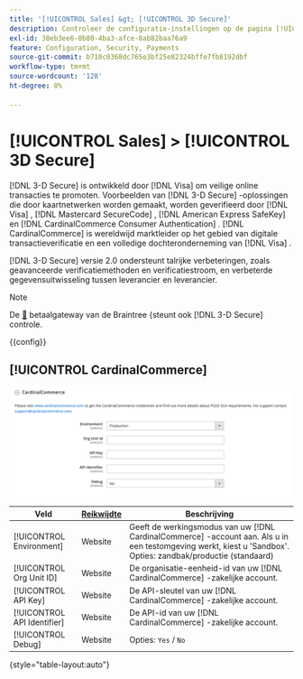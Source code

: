 ```yaml
---
title: '[!UICONTROL Sales] &gt; [!UICONTROL 3D Secure]'
description: Controleer de configuratie-instellingen op de pagina [!UICONTROL Sales] &gt; [!UICONTROL 3D Secure] van Commerce Admin.
exl-id: 38eb3ee6-8b80-4ba3-afce-8ab82baa76a9
feature: Configuration, Security, Payments
source-git-commit: b710c0368dc765e3bf25e82324bffe7fb8192dbf
workflow-type: tm+mt
source-wordcount: '128'
ht-degree: 0%

---
```


# [!UICONTROL Sales] > [!UICONTROL 3D Secure]

[!DNL 3-D Secure] is ontwikkeld door [!DNL Visa] om veilige online transacties te promoten. Voorbeelden van [!DNL 3-D Secure] -oplossingen die door kaartnetwerken worden gemaakt, worden geverifieerd door [!DNL Visa] , [!DNL Mastercard SecureCode] , [!DNL American Express SafeKey] en [!DNL CardinalCommerce Consumer Authentication] . [!DNL CardinalCommerce] is wereldwijd marktleider op het gebied van digitale transactieverificatie en een volledige dochteronderneming van [!DNL Visa] .

[!DNL 3-D Secure] versie 2.0 ondersteunt talrijke verbeteringen, zoals geavanceerde verificatiemethoden en verificatiestroom, en verbeterde gegevensuitwisseling tussen leverancier en leverancier.

>[!NOTE]
>
>De [&#128279;](../../stores-purchase/braintree.md) betaalgateway van de Braintree  &lbrace;steunt ook [!DNL 3-D Secure] controle.

{{config}}

## [!UICONTROL CardinalCommerce]

![ CardinalCommerce ](./assets/3d-secure-cardinalcommerce.png)<!-- zoom -->

| Veld | [ Reikwijdte ](../../getting-started/websites-stores-views.md#scope-settings) | Beschrijving |
|--- |--- |--- |
| [!UICONTROL Environment] | Website | Geeft de werkingsmodus van uw [!DNL CardinalCommerce] -account aan. Als u in een testomgeving werkt, kiest u &#39;Sandbox&#39;. Opties: zandbak/productie (standaard) |
| [!UICONTROL Org Unit ID] | Website | De organisatie-eenheid-id van uw [!DNL CardinalCommerce] -zakelijke account. |
| [!UICONTROL API Key] | Website | De API-sleutel van uw [!DNL CardinalCommerce] -zakelijke account. |
| [!UICONTROL API Identifier] | Website | De API-id van uw [!DNL CardinalCommerce] -zakelijke account. |
| [!UICONTROL Debug] | Website | Opties: `Yes` / `No` |

{style="table-layout:auto"}
